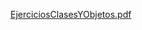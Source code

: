 [EjerciciosClasesYObjetos.pdf](https://github.com/user-attachments/files/19095512/EjerciciosClasesYObjetos.pdf)
